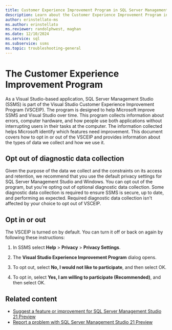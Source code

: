 ```yaml
---
title: Customer Experience Improvement Program in SQL Server Management Studio
description: Learn about the Customer Experience Improvement Program in SQL Server Management Studio (SSMS).
author: erinstellato-ms
ms.author: erinstellato
ms.reviewer: randolphwest, maghan
ms.date: 12/10/2024
ms.service: sql
ms.subservice: ssms
ms.topic: troubleshooting-general
---
```


# The Customer Experience Improvement Program

As a Visual Studio-based application, SQL Server Management Studio (SSMS) is part of the Visual Studio Customer Experience Improvement Program (VSCEIP). The program is designed to help Microsoft improve SSMS and Visual Studio over time. This program collects information about errors, computer hardware, and how people use both applications without interrupting users in their tasks at the computer. The information collected helps Microsoft identify which features need improvement. This document covers how to opt in or out of the VSCEIP and provides information about the types of data we collect and how we use it.

## Opt out of diagnostic data collection

Given the purpose of the data we collect and the constraints on its access and retention, we recommend that you use the default privacy settings for SQL Server Management Studio and Windows. You can opt out of the program, but you're opting out of optional diagnostic data collection. Some diagnostic data collection is required to ensure SSMS is secure, up to date, and performing as expected. Required diagnostic data collection isn't affected by your choice to opt out of VSCEIP.

## Opt in or out

The VSCEIP is turned on by default. You can turn it off or back on again by following these instructions:

1. In SSMS select **Help** > **Privacy** > **Privacy Settings**.

1. The **Visual Studio Experience Improvement Program** dialog opens.

1. To opt out, select **No, I would not like to participate**, and then select OK.

1. To opt in, select **Yes, I am willing to participate (Recommended)**, and then select OK.

## Related content

- [Suggest a feature or improvement for SQL Server Management Studio 21 Preview](suggest-feature.md)
- [Report a problem with SQL Server Management Studio 21 Preview](report-problem.md)
